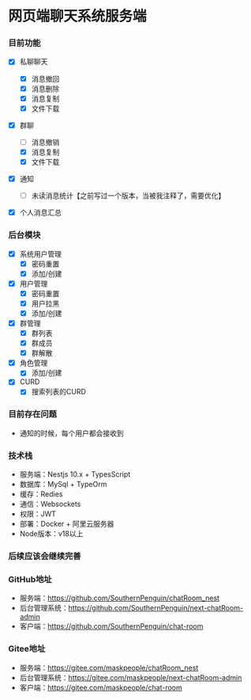# 网页端聊天系统服务端

### 目前功能
+ [x] 私聊聊天
  + [X] 消息撤回
  + [X] 消息删除
  + [X] 消息复制
  + [x] 文件下载
  
+ [x] 群聊
  + [ ] 消息撤销 
  + [X] 消息复制
  + [x] 文件下载

+ [x] 通知
  + [ ] 未读消息统计【之前写过一个版本，当被我注释了，需要优化】
+ [x] 个人消息汇总 
 

### 后台模块
+ [x] 系统用户管理
  + [x] 密码重置
  + [x] 添加/创建
+ [x] 用户管理
  + [x] 密码重置
  + [x] 用户拉黑
  + [x] 添加/创建
+ [x] 群管理
  + [x] 群列表
  + [x] 群成员
  + [x] 群解散
+ [x] 角色管理
  + [x] 添加/创建
+ [X] CURD
  + [X] 搜索列表的CURD 

### 目前存在问题
+ 通知的时候，每个用户都会接收到  

### 技术栈
+ 服务端：Nestjs 10.x + TypesScript
+ 数据库：MySql + TypeOrm
+ 缓存：Redies
+ 通信：Websockets
+ 权限：JWT
+ 部署：Docker + 阿里云服务器
+ Node版本：v18以上

### 后续应该会继续完善


### GitHub地址
+ 服务端：https://github.com/SouthernPenguin/chatRoom_nest
+ 后台管理系统：https://github.com/SouthernPenguin/next-chatRoom-admin
+ 客户端：https://github.com/SouthernPenguin/chat-room

### Gitee地址
+ 服务端：https://gitee.com/maskpeople/chatRoom_nest
+ 后台管理系统：https://gitee.com/maskpeople/next-chatRoom-admin
+ 客户端：https://gitee.com/maskpeople/chat-room